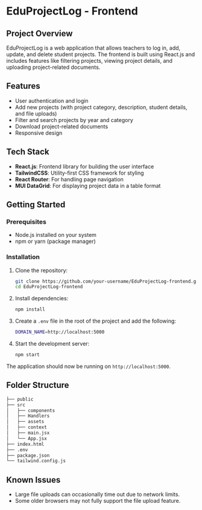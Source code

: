 # EduProjectLog - Frontend

## Project Overview

EduProjectLog is a web application that allows teachers to log in, add, update, and delete student projects. The frontend is built using React.js and includes features like filtering projects, viewing project details, and uploading project-related documents.

## Features

- User authentication and login
- Add new projects (with project category, description, student details, and file uploads)
- Filter and search projects by year and category
- Download project-related documents
- Responsive design

## Tech Stack

- **React.js**: Frontend library for building the user interface
- **TailwindCSS**: Utility-first CSS framework for styling
- **React Router**: For handling page navigation
- **MUI DataGrid**: For displaying project data in a table format

## Getting Started

### Prerequisites

- Node.js installed on your system
- npm or yarn (package manager)

### Installation

1. Clone the repository:
    ```bash
    git clone https://github.com/your-username/EduProjectLog-frontend.git
    cd EduProjectLog-frontend
    ```

2. Install dependencies:
    ```bash
    npm install
    ```


3. Create a `.env` file in the root of the project and add the following:

    ```bash
    DOMAIN_NAME=http://localhost:5000
    ```

4. Start the development server:
    ```bash
    npm start
    ```

The application should now be running on `http://localhost:5000`.

## Folder Structure

```bash
├── public
├── src
│   ├── components
│   ├── Handlers
│   ├── assets
│   ├── context
│   ├── main.jsx
│   └── App.jsx
├── index.html
├── .env
├── package.json
└── tailwind.config.js
```

## Known Issues

- Large file uploads can occasionally time out due to network limits.
- Some older browsers may not fully support the file upload feature.
